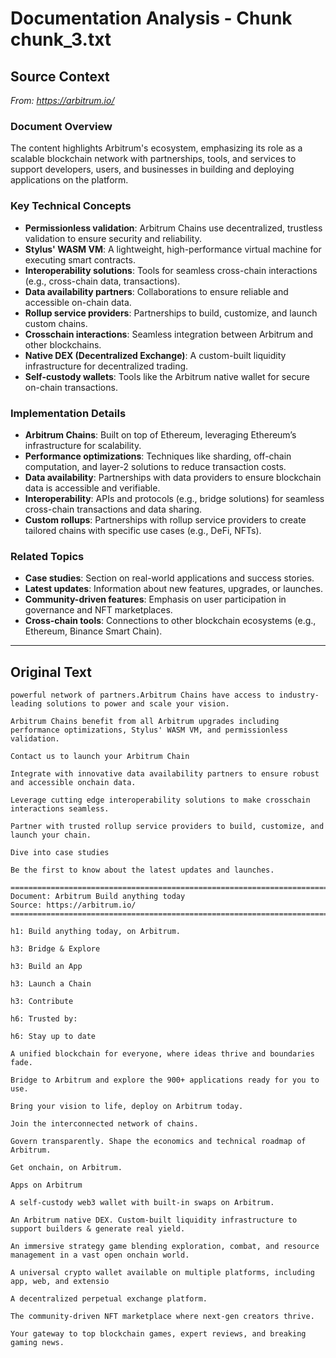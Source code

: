 # Documentation Analysis - Chunk chunk_3.txt

## Source Context
*From: https://arbitrum.io/*

### Document Overview  
The content highlights Arbitrum's ecosystem, emphasizing its role as a scalable blockchain network with partnerships, tools, and services to support developers, users, and businesses in building and deploying applications on the platform.  

### Key Technical Concepts  
- **Permissionless validation**: Arbitrum Chains use decentralized, trustless validation to ensure security and reliability.  
- **Stylus' WASM VM**: A lightweight, high-performance virtual machine for executing smart contracts.  
- **Interoperability solutions**: Tools for seamless cross-chain interactions (e.g., cross-chain data, transactions).  
- **Data availability partners**: Collaborations to ensure reliable and accessible on-chain data.  
- **Rollup service providers**: Partnerships to build, customize, and launch custom chains.  
- **Crosschain interactions**: Seamless integration between Arbitrum and other blockchains.  
- **Native DEX (Decentralized Exchange)**: A custom-built liquidity infrastructure for decentralized trading.  
- **Self-custody wallets**: Tools like the Arbitrum native wallet for secure on-chain transactions.  

### Implementation Details  
- **Arbitrum Chains**: Built on top of Ethereum, leveraging Ethereum’s infrastructure for scalability.  
- **Performance optimizations**: Techniques like sharding, off-chain computation, and layer-2 solutions to reduce transaction costs.  
- **Data availability**: Partnerships with data providers to ensure blockchain data is accessible and verifiable.  
- **Interoperability**: APIs and protocols (e.g., bridge solutions) for seamless cross-chain transactions and data sharing.  
- **Custom rollups**: Partnerships with rollup service providers to create tailored chains with specific use cases (e.g., DeFi, NFTs).  

### Related Topics  
- **Case studies**: Section on real-world applications and success stories.  
- **Latest updates**: Information about new features, upgrades, or launches.  
- **Community-driven features**: Emphasis on user participation in governance and NFT marketplaces.  
- **Cross-chain tools**: Connections to other blockchain ecosystems (e.g., Ethereum, Binance Smart Chain).

---

## Original Text
```
powerful network of partners.Arbitrum Chains have access to industry-leading solutions to power and scale your vision.

Arbitrum Chains benefit from all Arbitrum upgrades including performance optimizations, Stylus' WASM VM, and permissionless validation.

Contact us to launch your Arbitrum Chain

Integrate with innovative data availability partners to ensure robust and accessible onchain data.

Leverage cutting edge interoperability solutions to make crosschain interactions seamless.

Partner with trusted rollup service providers to build, customize, and launch your chain.

Dive into case studies

Be the first to know about the latest updates and launches.

================================================================================
Document: Arbitrum Build anything today
Source: https://arbitrum.io/
================================================================================

h1: Build anything today, on Arbitrum.

h3: Bridge & Explore

h3: Build an App

h3: Launch a Chain

h3: Contribute

h6: Trusted by:

h6: Stay up to date

A unified blockchain for everyone, where ideas thrive and boundaries fade.

Bridge to Arbitrum and explore the 900+ applications ready for you to use.

Bring your vision to life, deploy on Arbitrum today.

Join the interconnected network of chains.

Govern transparently. Shape the economics and technical roadmap of Arbitrum.

Get onchain, on Arbitrum.

Apps on Arbitrum

A self-custody web3 wallet with built-in swaps on Arbitrum.

An Arbitrum native DEX. Custom-built liquidity infrastructure to support builders & generate real yield.

An immersive strategy game blending exploration, combat, and resource management in a vast open onchain world.

A universal crypto wallet available on multiple platforms, including app, web, and extensio

A decentralized perpetual exchange platform.

The community-driven NFT marketplace where next-gen creators thrive.

Your gateway to top blockchain games, expert reviews, and breaking gaming news.

```